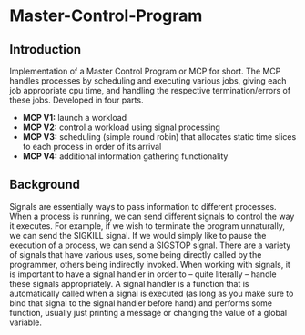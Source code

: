 # Master-Control-Program

## Introduction
Implementation of a Master Control Program or MCP for short. The MCP handles 
processes by scheduling and executing various jobs, giving each job appropriate cpu time, and handling the 
respective termination/errors of these jobs. Developed in four parts.
* **MCP V1:** launch a workload
* **MCP V2:** control a workload using signal processing
* **MCP V3:** scheduling (simple round robin) that allocates static time slices to each process in order of its arrival
* **MCP V4:** additional information gathering functionality
 
## Background
Signals are essentially ways to pass information to different processes. When a process is running, we can send 
different signals to control the way it executes. For example, if we wish to terminate the program unnaturally, we 
can send the SIGKILL signal. If we would simply like to pause the execution of a process, we can send a 
SIGSTOP signal. There are a variety of signals that have various uses, some being directly called by the 
programmer, others being indirectly invoked. When working with signals, it is important to have a signal handler 
in order to – quite literally – handle these signals appropriately. A signal handler is a function that is automatically 
called when a signal is executed (as long as you make sure to bind that signal to the signal handler before hand) 
and performs some function, usually just printing a message or changing the value of a global variable. 
